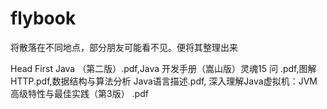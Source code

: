 # flybook
将散落在不同地点，部分朋友可能看不见。便将其整理出来

Head First Java （第二版）.pdf,Java 开发手册（嵩山版）灵魂15 问 .pdf,图解HTTP.pdf,数据结构与算法分析 Java语言描述.pdf,
深入理解Java虚拟机：JVM高级特性与最佳实践（第3版） .pdf
